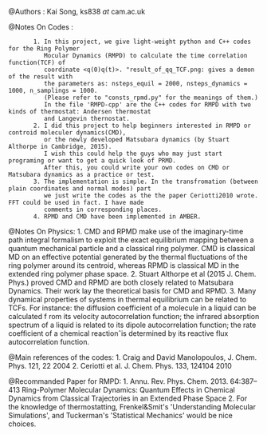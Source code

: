
@Authors :   Kai Song, ks838 _at_ cam.ac.uk

@Notes On Codes :

 		   1. In this project, we give light-weight python and C++ codes for the Ring Polymer 
 		   	  Mocular Dynamics (RMPD) to calculate the time correlation function(TCF) of 
 		   	  coordinate <q(0)q(t)>. "result_of_qq_TCF.png: gives a demon of the result with 
 		   	  the parameters as: nsteps_equil = 2000, nsteps_dynamics = 1000, n_samplings = 1000.
 		   	  (Please refer to "consts_rpmd.py" for the meanings of them.)
 		   	  In the file 'RMPD-cpp' are the C++ codes for RMPD with two kinds of thermostat: Andersen thermostat
 		   	  and Langevin thernostat.
 		   2. I did this project to help beginners interested in RMPD or controid moleculer dynamics(CMD), 
 		      or the newly developed Matsubara dynamics (by Stuart Althorpe in Cambridge, 2015). 
 		      I wish this could help the guys who may just start programing or want to get a quick look of PRMD. 
 		      After this, you could write your own codes on CMD or Matsubara dynamics as a practice or test.
 		   3. The implementation is simple. In the transfromation (between plain coordinates and normal modes) part 
              we just write the codes as the the paper Ceriotti2010 wrote. FFT could be used in fact. I have made 
 		      comments in corresponding places.
           4. RPMD and CMD have been implemented in AMBER.


@Notes On Physics:
		   1. CMD and RPMD make use of the imaginary-time path integral formalism to exploit the exact 
		      equilibrium mapping between a quantum mechanical particle and a classical ring polymer. 
		      CMD is classical MD on an effective potential generated by the thermal fluctuations 
		      of the ring polymer around its centroid, whereas RPMD is classical MD 
		      in the extended ring polymer phase space.
		   2. Stuart Althorpe et al (2015 J. Chem. Phys.) proved CMD and RPMD are both closely related to 
		      Matsubara   Dynamics. Their work lay the theoretical basis for CMD and RPMD.
		   3. Many dynamical properties of systems in thermal equilibrium can be related to TCFs. 
		      For instance: the diffusion coefficient of a molecule in a liquid can be calculated f
		      rom its velocity autocorrelation function; 
		      the infrared absorption spectrum of a liquid is related to its dipole autocorrelation function; 
		      the rate coefficient of a chemical reactionˆis determined by its 
		      reactive flux autocorrelation function.
 
@Main references of the codes:
	       1. Craig and David Manolopoulos, J. Chem. Phys. 121, 22  2004
	       2. Ceriotti et al. J. Chem. Phys. 133, 124104  2010 

@Recommanded Paper for RMPD:
	       1. Annu. Rev. Phys. Chem. 2013. 64:387–413 Ring-Polymer Molecular Dynamics: Quantum Effects in 
	          Chemical Dynamics from Classical Trajectories in an Extended Phase Space
	       2. For the knowledge of thermostatting, Frenkel&Smit's 'Understanding Molecular Simulations', and
	          Tuckerman's 'Statistical Mechanics' would be nice choices.


 
